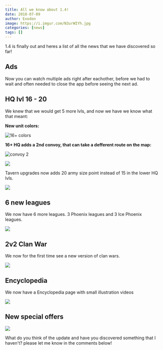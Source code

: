 ```yaml
---
title: All we know about 1.4!
date: 2018-07-09
author: Exodon
image: https://i.imgur.com/N3urWIYh.jpg
categories: [news]
tags: []
---
```


1.4 is finally out and heres a list of all the news that we have discovered so far!

## Ads

Now you can watch multiple ads right after eachother, before we had to wait and often needed to close the app before seeing the next ad.

## HQ lvl 16 - 20

We knew that we would get 5 more lvls, and now we have we know what that meant:

**New unit colors:**

![16+ colors](https://i.imgur.com/F1Zm7Ixl.jpg)

**16+ HQ adds a 2nd convoy, that can take a defferent route on the map:**

![convoy 2](https://i.imgur.com/KvS6BPkl.jpg)

![](https://i.imgur.com/6uYgDrkl.jpg)

Tavern upgrades now adds 20 army size point instead of 15 in the lower HQ lvls.

![](https://i.imgur.com/sXJKKTcl.jpg)

## 6 new leagues

We now have 6 more leagues. 3 Phoenix leagues and 3 Ice Phoenix leagues.

![](https://i.imgur.com/0ogz0n4l.jpg)

## 2v2 Clan War

We now for the first time see a new version of clan wars.

![](https://i.imgur.com/CsILNGWl.jpg)

## Encyclopedia

We now have a Encyclopedia page with small illustration videos

![](https://i.imgur.com/b1yWjWMl.png)

## New special offers

![](https://i.imgur.com/Q4gVYH6l.png)

What do you think of the update and have you discovered something that I haven't? please let me know in the comments below!
